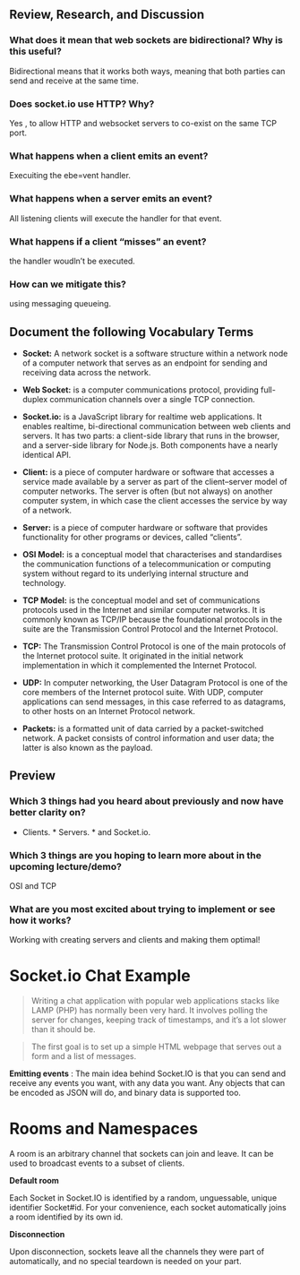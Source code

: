 ## Review, Research, and Discussion


### What does it mean that web sockets are bidirectional? Why is this useful?

Bidirectional means that it works both ways, meaning that both parties can send and receive at the same time.

### Does socket.io use HTTP? Why?

Yes , to allow HTTP and websocket servers to co-exist on the same TCP port.

### What happens when a client emits an event?

Execuiting the ebe=vent handler.

### What happens when a server emits an event?

All listening clients will execute the handler for that event.

### What happens if a client “misses” an event?

the handler woudln’t be executed.

### How can we mitigate this?

using messaging queueing.

## Document the following Vocabulary Terms

* **Socket:** A network socket is a software structure within a network node of a computer network that serves as an endpoint for sending and receiving data across the network.

* **Web Socket:** is a computer communications protocol, providing full-duplex communication channels over a single TCP connection.

* **Socket.io:** is a JavaScript library for realtime web applications. It enables realtime, bi-directional communication between web clients and servers. It has two parts: a client-side library that runs in the browser, and a server-side library for Node.js. Both components have a nearly identical API.

* **Client:** is a piece of computer hardware or software that accesses a service made available by a server as part of the client–server model of computer networks. The server is often (but not always) on another computer system, in which case the client accesses the service by way of a network.

* **Server:** is a piece of computer hardware or software that provides functionality for other programs or devices, called “clients”.

* **OSI Model:** is a conceptual model that characterises and standardises the communication functions of a telecommunication or computing system without regard to its underlying internal structure and technology.

* **TCP Model:** is the conceptual model and set of communications protocols used in the Internet and similar computer networks. It is commonly known as TCP/IP because the foundational protocols in the suite are the Transmission Control Protocol and the Internet Protocol.

* **TCP:** The Transmission Control Protocol is one of the main protocols of the Internet protocol suite. It originated in the initial network implementation in which it complemented the Internet Protocol.

* **UDP:** In computer networking, the User Datagram Protocol is one of the core members of the Internet protocol suite. With UDP, computer applications can send messages, in this case referred to as datagrams, to other hosts on an Internet Protocol network.

* **Packets:** is a formatted unit of data carried by a packet-switched network. A packet consists of control information and user data; the latter is also known as the payload.

## Preview


### Which 3 things had you heard about previously and now have better clarity on?

* Clients. * Servers. * and Socket.io.
### Which 3 things are you hoping to learn more about in the upcoming lecture/demo?

OSI and TCP 

### What are you most excited about trying to implement or see how it works?

Working with creating servers and clients and making them optimal!


# Socket.io Chat Example

> Writing a chat application with popular web applications stacks like LAMP (PHP) has normally been very hard. It involves polling the server for changes, keeping track of timestamps, and it’s a lot slower than it should be.

> The first goal is to set up a simple HTML webpage that serves out a form and a list of messages.

**Emitting events** : The main idea behind Socket.IO is that you can send and receive any events you want, with any data you want. Any objects that can be encoded as JSON will do, and binary data is supported too.

# Rooms and Namespaces

A room is an arbitrary channel that sockets can join and leave. It can be used to broadcast events to a subset of clients.

**Default room**


Each Socket in Socket.IO is identified by a random, unguessable, unique identifier Socket#id. For your convenience, each socket automatically joins a room identified by its own id.

**Disconnection**

Upon disconnection, sockets leave all the channels they were part of automatically, and no special teardown is needed on your part.

